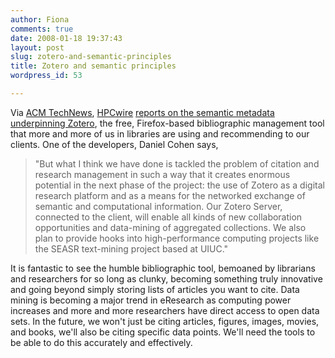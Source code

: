 ```yaml
---
author: Fiona
comments: true
date: 2008-01-18 19:37:43
layout: post
slug: zotero-and-semantic-principles
title: Zotero and semantic principles
wordpress_id: 53

---
```


Via [ACM TechNews](http://technews.acm.org/), [HPCwire](http://www.hpcwire.com/) [reports on the semantic metadata underpinning Zotero](http://www.zotero.org/), the free, Firefox-based bibliographic management tool that more and more of us in libraries are using and recommending to our clients. One of the developers, Daniel Cohen says,


> "But what I think we have done is tackled the problem of citation and research management in such a way that it creates enormous potential in the next phase of the project: the use of Zotero as a digital research platform and as a means for the networked exchange of semantic and computational information. Our Zotero Server, connected to the client, will enable all kinds of new collaboration opportunities and data-mining of aggregated collections. We also plan to provide hooks into high-performance computing projects like the SEASR text-mining project based at UIUC."


It is fantastic to see the humble bibliographic tool, bemoaned by librarians and researchers for so long as clunky, becoming something truly innovative and going beyond simply storing lists of articles you want to cite. Data mining is becoming a major trend in eResearch as computing power increases and more and more researchers have direct access to open data sets. In the future, we won't just be citing articles, figures, images, movies, and books, we'll also be citing specific data points. We'll need the tools to be able to do this accurately and effectively.
